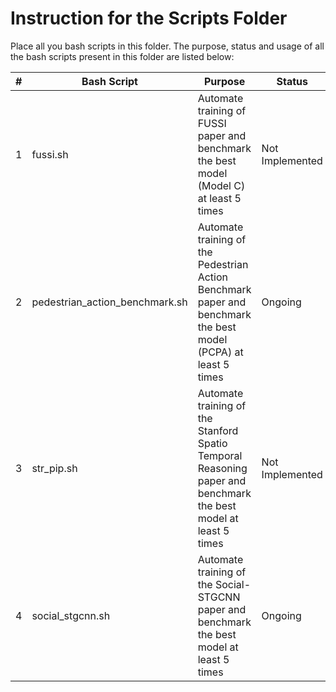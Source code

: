 # Instruction for the Scripts Folder

Place all you bash scripts in this folder. The purpose, status and usage of all the bash scripts present in this folder are listed below:

| # | Bash Script | Purpose | Status | Usage |
|---|-------------|---------|--------|-------|
| 1 | fussi.sh | Automate training of FUSSI paper and benchmark the best model (Model C) at least 5 times | Not Implemented | N.A. |
| 2 | pedestrian\_action\_benchmark.sh  | Automate training of the Pedestrian Action Benchmark paper and benchmark the best model (PCPA) at least 5 times | Ongoing | N.A. |
| 3 | str\_pip.sh | Automate training of the Stanford Spatio Temporal Reasoning paper and benchmark the best model at least 5 times | Not Implemented | N.A. |
| 4 | social\_stgcnn.sh | Automate training of the Social-STGCNN paper and benchmark the best model at least 5 times | Ongoing | N.A. |
